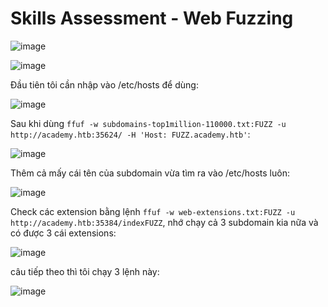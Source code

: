 <h1>Skills Assessment - Web Fuzzing</h1>

![image](https://github.com/user-attachments/assets/3095dc35-d929-4624-a6e7-499c21e8531a)

![image](https://github.com/user-attachments/assets/5aca0975-f1d9-479d-a971-32fb4f5db823)

Đầu tiên tôi cần nhập vào /etc/hosts để dùng:

![image](https://github.com/user-attachments/assets/255eb7e2-f58b-440c-aced-84e1a14e3f67)

Sau khi dùng `ffuf -w subdomains-top1million-110000.txt:FUZZ -u http://academy.htb:35624/ -H 'Host: FUZZ.academy.htb'`:

![image](https://github.com/user-attachments/assets/a1b8e90f-8822-47dc-bfdc-33fc7bf7bfc0)

Thêm cả mấy cái tên của subdomain vừa tìm ra vào /etc/hosts luôn:

![image](https://github.com/user-attachments/assets/654251f1-149e-4718-87e1-75c587077736)

Check các extension bằng lệnh `ffuf -w web-extensions.txt:FUZZ -u http://academy.htb:35384/indexFUZZ`, nhớ chạy cả 3 subdomain kia nữa và có được 3 cái extensions:

![image](https://github.com/user-attachments/assets/1580c600-b748-4d1a-8adc-e1a556287a2e)

câu tiếp theo thì tôi chạy 3 lệnh này:

![image](https://github.com/user-attachments/assets/8b18637d-4dae-4a0e-9f6a-4d392b0e122a)


